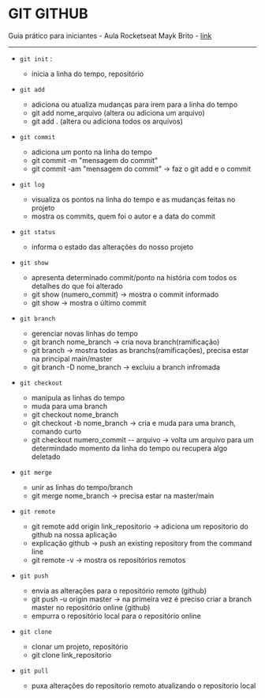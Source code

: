# GIT GITHUB

Guia prático para iniciantes - Aula Rocketseat Mayk Brito - [link](https://www.youtube.com/watch?v=2alg7MQ6_sI)

--------------------

* `git init` : 
    - inicia a linha do tempo, repositório

* `git add` 
    - adiciona ou atualiza mudanças para irem para a linha do tempo
    - git add nome_arquivo (altera ou adiciona um arquivo)
    - git add . (altera ou adiciona todos os arquivos)

* `git commit` 
    - adiciona um ponto na linha do tempo
    - git commit -m "mensagem do commit"
    - git commit -am "mensagem do commit" -> faz o git add e o commit

* `git log`
    - visualiza os pontos na linha do tempo e as mudanças feitas no projeto
    - mostra os commits, quem foi o autor e a data do commit 

* `git status` 
    - informa o estado das alterações do nosso projeto

* `git show` 
    - apresenta determinado commit/ponto na história com todos os detalhes do que foi alterado
    - git show (numero_commit) -> mostra o commit informado 
    - git show -> mostra o último commit

* `git branch` 
    - gerenciar novas linhas do tempo
    - git branch nome_branch -> cria nova branch(ramificação)
    - git branch -> mostra todas as branchs(ramificações), precisa estar na principal main/master
    - git branch -D nome_branch -> excluiu a branch infromada 

* `git checkout`
    - manipula as linhas do tempo
    - muda para uma branch
    - git checkout nome_branch
    - git checkout -b nome_branch -> cria e muda para uma branch, comando curto
    - git checkout numero_commit -- arquivo -> volta um arquivo para um determindado momento da linha do tempo ou recupera algo deletado

* `git merge`
    - unir as linhas do tempo/branch
    - git merge nome_branch -> precisa estar na master/main

* `git remote`
    - git remote add origin link_repositorio -> adiciona um repositorio do github na nossa aplicação
    - explicação github -> push an existing repository from the command line
    - git remote -v -> mostra os repositórios remotos

* `git push`
    - envia as alterações para o repositório remoto (github)
    - git push -u origin master -> na primeira vez é preciso criar a branch master no repositório online (github)
    - empurra o repositório local para o repositório online

* `git clone`
    - clonar um projeto, repositório
    - git clone link_repositorio

* `git pull`
    - puxa alterações do repositorio remoto atualizando o repositorio local

